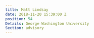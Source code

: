 ```yaml
---
title: Matt Lindsay
date: 2018-11-20 15:39:00 Z
position: 54
Details: George Washington University
Section: advisory
---
```


